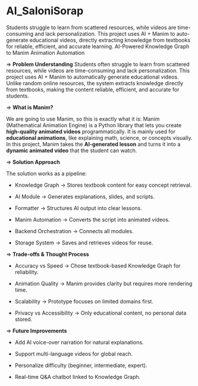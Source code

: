 # AI_SaloniSorap
Students struggle to learn from scattered resources, while videos are time-consuming and lack personalization. This project uses AI + Manim to auto-generate educational videos, directly extracting knowledge from textbooks for reliable, efficient, and accurate learning.
AI-Powered Knowledge Graph to Manim Animation Automation

=> **Problem Understanding**
Students often struggle to learn from scattered resources, while videos are time-consuming and lack personalization.
This project uses AI + Manim to automatically generate educational videos. Unlike random online resources, the system extracts knowledge directly from textbooks, making the content reliable, efficient, and accurate for students.

=> **What is Manim?**

We are going to use Manim, so this is exactly what it is:
Manim (Mathematical Animation Engine) is a Python library that lets you create **high-quality animated videos** programmatically.
It is mainly used for **educational animations**, like explaining math, science, or concepts visually.
In this project, Manim takes the **AI-generated lesson** and turns it into a **dynamic animated video** that the student can watch.


=> **Solution Approach**

The solution works as a pipeline:

- Knowledge Graph → Stores textbook content for easy concept retrieval.

- AI Module → Generates explanations, slides, and scripts.

- Formatter → Structures AI output into clear lessons.

- Manim Automation → Converts the script into animated videos.

- Backend Orchestration → Connects all modules.

- Storage System → Saves and retrieves videos for reuse.

=> **Trade-offs & Thought Process**

- Accuracy vs Speed → Chose textbook-based Knowledge Graph for reliability.

- Animation Quality → Manim provides clarity but requires more rendering time.

- Scalability → Prototype focuses on limited domains first.

- Privacy vs Accessibility → Only educational content, no personal data stored.

=> **Future Improvements**

- Add AI voice-over narration for natural explanations.

- Support multi-language videos for global reach.

- Personalize difficulty (beginner, intermediate, expert).

- Real-time Q&A chatbot linked to Knowledge Graph.
